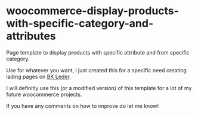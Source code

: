 # woocommerce-display-products-with-specific-category-and-attributes

Page template to display products with specific attribute and from specific category.

Use for whatever you want, i just created this for a specific need creating lading pages on [BK Leder](https://bkleder.nl/).

I will definitly use this (or a modified version) of this template for a lot of my future woocommerce projects.

If you have any comments on how to improve do let me know!
